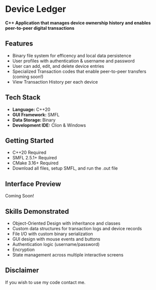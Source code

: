 <h1>Device Ledger</h1>

<b>C++ Application that manages device ownership history and enables peer-to-peer digital transactions</b>


<h2>Features</h2>
<ul>
  <li>Binary file system for efficency and local data persistence</li>
  <li>User profiles with authentication & username and password</li>
  <li>User can add, edit, and delete device entries</li>
  <li>Specialized Transaction codes that enable peer-to-peer transfers (coming soon!)</li>
  <li>View Transaction History per each device</li>
</ul>

<h2>Tech Stack</h2>
<ul>
  <li><b>Language:</b> C++20</li>
  <li><b>GUI Framework:</b> SMFL</li>
  <li><b>Data Storage: </b> Binary</li>
  <li><b>Development IDE:</b> Clion & Windows</li>
</ul>

<h2>Getting Started</h2>
<ul>
  <li>C++20 Required</li>
  <li>SMFL 2.5.1+ Required</li>
  <li>CMake 3.16+ Required</li>
  <li>Download all files, setup SMFL, and run the .out file</li>
</ul>

<h2>Interface Preview</h2>
<p>Coming Soon!</p>

<h2>Skills Demonstrated</h2>
<ul>
  <li>Object-Oriented Design with inheritance and classes</li>
  <li>Custom data structures for transaction logs and device records</li>
  <li>File I/O with custom binary serialization</li>
  <li>GUI design with mouse events and buttons</li>
  <li>Authentication logic (username/password)</li>
  <li>Encryption</li>
  <li>State management across multiple interactive screens</li>
</ul>

<h2>Disclaimer</h2>
<p>If you wish to use my code contact me.</p>
